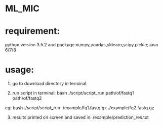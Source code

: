 # ML_MIC

# requirement: 
python version 3.5.2 and package numpy,pandas,sklearn,scipy,pickle; java 6/7/8

# usage:
1. go to download directory in terminal

2. run script in terminal:  bash ./script/script_run path/of/fastq1 path/of/fastq2

eg:   bash ./script/script_run ./example/fq1.fastq.gz ./example/fq2.fastq.gz

3. results printed on screen and saved in ./example/prediction_res.txt
